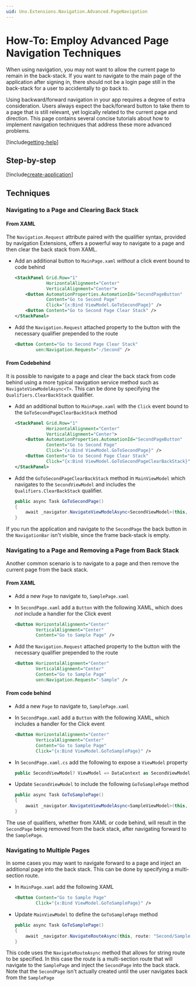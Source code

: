 ```yaml
---
uid: Uno.Extensions.Navigation.Advanced.PageNavigation
---
```

# How-To: Employ Advanced Page Navigation Techniques

When using navigation, you may not want to allow the current page to remain in the back-stack. If you want to navigate to the main page of the application after signing in, there should not be a login page still in the back-stack for a user to accidentally to go back to.

Using backward/forward navigation in your app requires a degree of extra consideration. Users always expect the back/forward button to take them to a page that is still relevant, yet logically related to the current page and direction. This page contains several concise tutorials about how to implement navigation techniques that address these more advanced problems.

[!include[getting-help](../../includes/mvvm-approach.md)]

## Step-by-step

[!include[create-application](../../includes/create-application.md)]

## Techniques

### Navigating to a Page and Clearing Back Stack

#### From XAML

The `Navigation.Request` attribute paired with the qualifier syntax, provided by navigation Extensions, offers a powerful way to navigate to a page and then clear the back stack from XAML.

- Add an additional button to `MainPage.xaml` _without_ a click event bound to code behind

    ```xml
    <StackPanel Grid.Row="1"
                HorizontalAlignment="Center"
                VerticalAlignment="Center">
        <Button AutomationProperties.AutomationId="SecondPageButton"
                Content="Go to Second Page"
                Click="{x:Bind ViewModel.GoToSecondPage}" />
        <Button Content="Go to Second Page Clear Stack" />
    </StackPanel>
    ```

- Add the `Navigation.Request` attached property to the button with the necessary qualifier prepended to the route

    ```xml
    <Button Content="Go to Second Page Clear Stack"
            uen:Navigation.Request="-/Second" />
    ```

#### From Codebehind

It is possible to navigate to a page and clear the back stack from code behind using a more typical navigation service method such as `NavigateViewModelAsync<T>`. This can be done by specifying the `Qualifiers.ClearBackStack` qualifier.

- Add an additional button to `MainPage.xaml` with the `Click` event bound to the `GoToSecondPageClearBackStack` method

    ```xml
    <StackPanel Grid.Row="1"
                HorizontalAlignment="Center"
                VerticalAlignment="Center">
        <Button AutomationProperties.AutomationId="SecondPageButton"
                Content="Go to Second Page"
                Click="{x:Bind ViewModel.GoToSecondPage}" />
        <Button Content="Go to Second Page Clear Stack"
                Click="{x:Bind ViewModel.GoToSecondPageClearBackStack}" />
    </StackPanel>
    ```

- Add the `GoToSecondPageClearBackStack` method in `MainViewModel` which navigates to the `SecondViewModel` and includes the `Qualifiers.ClearBackStack` qualifier.

    ```csharp
    public async Task GoToSecondPage()
    {
        await _navigator.NavigateViewModelAsync<SecondViewModel>(this, qualifier: Qualifiers.ClearBackStack);
    }
    ```

If you run the application and navigate to the `SecondPage` the back button in the `NavigationBar` isn't visible, since the frame back-stack is empty.

### Navigating to a Page and Removing a Page from Back Stack

Another common scenario is to navigate to a page and then remove the current page from the back stack.

#### From XAML

- Add a new `Page` to navigate to, `SamplePage.xaml`

- In `SecondPage.xaml` add a `Button` with the following XAML, which does _not_ include a handler for the Click event

    ```xml
    <Button HorizontalAlignment="Center"
            VerticalAlignment="Center"
            Content="Go to Sample Page" />
    ```

- Add the `Navigation.Request` attached property to the button with the necessary qualifier prepended to the route

    ```xml
    <Button HorizontalAlignment="Center"
            VerticalAlignment="Center"
            Content="Go to Sample Page"
            uen:Navigation.Request="-Sample" />
    ```

#### From code behind

- Add a new `Page` to navigate to, `SamplePage.xaml`
- In `SecondPage.xaml` add a `Button` with the following XAML, which includes a handler for the Click event

    ```xml
    <Button HorizontalAlignment="Center"
            VerticalAlignment="Center"
            Content="Go to Sample Page"
            Click="{x:Bind ViewModel.GoToSamplePage}" />
    ```

- In `SecondPage.xaml.cs` add the following to expose a `ViewModel` property

    ```csharp
    public SecondViewModel? ViewModel => DataContext as SecondViewModel;
    ```

- Update `SecondViewModel` to include the following `GoToSamplePage` method

    ```csharp
    public async Task GoToSamplePage()
    {
        await _navigator.NavigateViewModelAsync<SampleViewModel>(this, qualifier: Qualifiers.NavigateBack);
    }
    ```

The use of qualifiers, whether from XAML or code behind, will result in the `SecondPage` being removed from the back stack, after navigating forward to the `SamplePage`.

### Navigating to Multiple Pages

In some cases you may want to navigate forward to a page and inject an additional page into the back stack. This can be done by specifying a multi-section route.

- In `MainPage.xaml` add the following XAML

    ```xml
    <Button Content="Go to Sample Page"
            Click="{x:Bind ViewModel.GoToSamplePage}" />
    ```

- Update `MainViewModel` to define the `GoToSamplePage` method

    ```csharp
    public async Task GoToSamplePage()
    {
        await _navigator.NavigateRouteAsync(this, route: "Second/Sample");
    }
    ```

This code uses the `NavigateRouteAsync` method that allows for string route to be specified. In this case the route is a multi-section route that will navigate to the `SamplePage` and inject the `SecondPage` into the back stack. Note that the `SecondPage` isn't actually created until the user navigates back from the `SamplePage`
